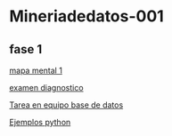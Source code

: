 # Mineriadedatos-001

## fase 1

[mapa mental 1](https://github.com/ElisaGzz/Mineria-de-datos-EG/blob/main/mapamentalEGGmineria.pdf)

[examen diagnostico](https://github.com/ElisaGzz/Mineria-de-datos-EG/blob/main/Examen%20diagnosticoEGG.pdf)

[Tarea en equipo base de datos](https://github.com/ReneSRuiz/Mineria_de_datos/blob/main/Equipo_11-Ejercicio%20base%20de%20datos.pdf)

[Ejemplos python](https://github.com/ElisaGzz/Mineria-de-datos-EG/blob/main/Ej_Python_1858207.ipynb)
